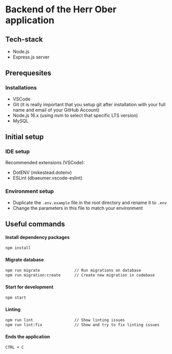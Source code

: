 # Backend of the Herr Ober application

## Tech-stack

- Node.js
- Express.js server

## Prerequesites

### Installations

- VSCode
- Git (it is really important that you setup git after installation with your full name and email of your GitHub Account)
- Node.js 16.x (using nvm to select that specific LTS version)
- MySQL

## Initial setup

### IDE setup

Recommended extensions (VSCode):

- DotENV (mikestead.dotenv)
- ESLint (dbaeumer.vscode-eslint)

### Environment setup

- Duplicate the `.env.example` file in the root directory and rename it to `.env`
- Change the parameters in this file to match your environment

## Useful commands

#### Install dependency packages
```bash
npm install
```

#### Migrate database
```bash
npm run migrate               // Run migrations on database
npm run migration:create      // Create new migration in codebase
```

#### Start for development
```bash
npm start
```

#### Linting
```bash
npm run lint                  // Show linting issues
npm run lint:fix              // Show and try to fix linting issues
```

#### Ends the application
```
CTRL + C
```